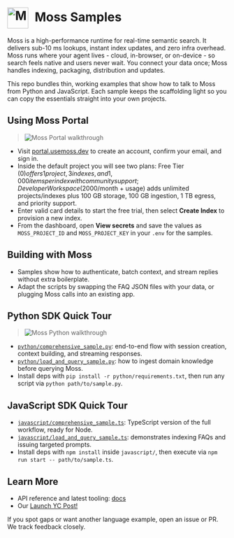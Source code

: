 <!-- markdownlint-disable-next-line MD033 -->
# <img src="https://github.com/user-attachments/assets/c4e39933-40c4-462d-a9a3-135458c6705f" alt="Moss logo" width="48" style="vertical-align: middle; margin-right: 8px;" /> Moss Samples

Moss is a high-performance runtime for real-time semantic search. It delivers sub-10 ms lookups, instant index updates, and zero infra overhead. Moss runs where your agent lives - cloud, in-browser, or on-device - so search feels native and users never wait. You connect your data once; Moss handles indexing, packaging, distribution and updates.

This repo bundles thin, working examples that show how to talk to Moss from Python and JavaScript. Each sample keeps the scaffolding light so you can copy the essentials straight into your own projects.

## Using Moss Portal

> ![Moss Portal walkthrough](https://github.com/user-attachments/assets/c3db9d2d-0df5-4cec-99fd-7d49d0a30844)

- Visit [portal.usemoss.dev](https://portal.usemoss.dev/auth/login) to create an account, confirm your email, and sign in.
- Inside the default project you will see two plans: Free Tier ($0) offers 1 project, 3 indexes, and 1,000 items per index with community support; Developer Workspace ($2000/month + usage) adds unlimited projects/indexes plus 100 GB storage, 100 GB ingestion, 1 TB egress, and priority support.
- Enter valid card details to start the free trial, then select **Create Index** to provision a new index.
- From the dashboard, open **View secrets** and save the values as `MOSS_PROJECT_ID` and `MOSS_PROJECT_KEY` in your `.env` for the samples.

## Building with Moss

- Samples show how to authenticate, batch context, and stream replies without extra boilerplate.
- Adapt the scripts by swapping the FAQ JSON files with your data, or plugging Moss calls into an existing app.
 
## Python SDK Quick Tour

> ![Moss Python walkthrough](https://github.com/user-attachments/assets/d826023d-92d6-49ac-8e5e-81cf04d409c5)

- [`python/comprehensive_sample.py`](python/comprehensive_sample.py): end-to-end flow with session creation, context building, and streaming responses.
- [`python/load_and_query_sample.py`](python/load_and_query_sample.py): how to ingest domain knowledge before querying Moss.
- Install deps with `pip install -r python/requirements.txt`, then run any script via `python path/to/sample.py`.

## JavaScript SDK Quick Tour

- [`javascript/comprehensive_sample.ts`](javascript/comprehensive_sample.ts): TypeScript version of the full workflow, ready for Node.
- [`javascript/load_and_query_sample.ts`](javascript/load_and_query_sample.ts): demonstrates indexing FAQs and issuing targeted prompts.
- Install deps with `npm install` inside `javascript/`, then execute via `npm run start -- path/to/sample.ts`.

## Learn More

- API reference and latest tooling: [docs](https://docs.usemoss.dev/)
- Our [Launch YC Post!](https://www.ycombinator.com/launches/Oiq-moss-real-time-semantic-search-for-conversational-ai)

If you spot gaps or want another language example, open an issue or PR. We track feedback closely.
